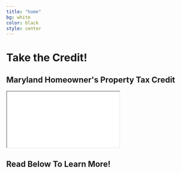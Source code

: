 ```yaml
---
title: "home"
bg: white
color: black
style: center
---
```


# Take the Credit!
## Maryland Homeowner's Property Tax Credit
<!-- <span class="fa-stack subtlecircle" style="font-size:100px; background:rgba(255,166,0,0.5)"> -->
<!-- span class="fa-stack subtlecircle" style="font-size:100px; background:rgba(0,0,0,0.5)">
  <i class="fa fa-circle fa-stack-2x text-orange"></i>
  <i class="fa fa-map-o fa-stack-1x text-black"></i>
</span> -->

<!-- ## Informing and Empowering Baltimore Homeowners -->

<div class="icontain"><iframe src="//www.youtube.com/embed/EahRMwOIKRw" allowfullscreen></iframe></div>

## Read Below To Learn More!

<!-- #### Created at [HopHacks Fall 2015](https://hophacks.com/) -->
